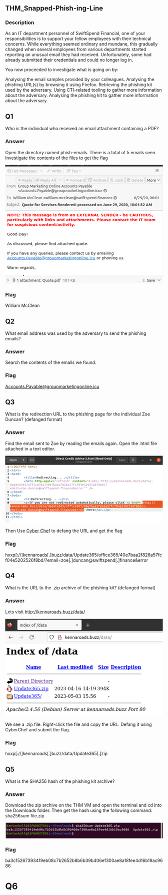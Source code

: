 # 
## THM_Snapped-Phish-ing-Line

### Description
As an IT department personnel of SwiftSpend Financial, one of your responsibilities is to support your fellow employees with their technical concerns. While everything seemed ordinary and mundane, this gradually changed when several employees from various departments started reporting an unusual email they had received. Unfortunately, some had already submitted their credentials and could no longer log in.

You now proceeded to investigate what is going on by:

Analysing the email samples provided by your colleagues.
Analysing the phishing URL(s) by browsing it using Firefox.
Retrieving the phishing kit used by the adversary.
Using CTI-related tooling to gather more information about the adversary.
Analysing the phishing kit to gather more information about the adversary.

## Q1
Who is the individual who received an email attachment containing a PDF?
### Answer
Open the directory named phish-emails. There is a total of 5 emails seen.
Investigate the contents of the files to get the flag

![alt text](/Images/q1.png)

### Flag
William McClean

## Q2
What email address was used by the adversary to send the phishing emails?
### Answer
Search the contents of the emails we found.
### Flag
Accounts.Payable@groupmarketingonline.icu

## Q3
What is the redirection URL to the phishing page for the individual Zoe Duncan? (defanged format)
### Answer
Find the email sent to Zoe by reading the emails again. Open the .html file attached in a text editor. 

![alt text](/Images/q3.png)

Then Use <a href="https://cyberchef.io/#recipe=Defang_URL(true,true,true,'Valid%20domains%20and%20full%20URLs')">Cyber Chef</a> to defang the URL and get the flag

### Flag
hxxp[://]kennaroads[.]buzz/data/Update365/office365/40e7baa2f826a57fcf04e5202526f8bd/?email=zoe[.]duncan@swiftspend[.]finance&error

## Q4 
What is the URL to the .zip archive of the phishing kit? (defanged format)
### Answer
Lets visit http://kennaroads.buzz/data/

![alt text](/Images/q4a.png)

We see a .zip file. Right-click the file and copy the URL. Defang it using CyberChef and submit the flag.
### Flag
hxxp[://]kennaroads[.]buzz/data/Update365[.]zip

## Q5
What is the SHA256 hash of the phishing kit archive?
### Answer
Download the zip archive on the THM VM and open the terminal and cd into the Downloads folder. Then get the hash using the following command:
    sha256sum file.zip

![alt text](/Images/Q5.png)

### Flag
ba3c15267393419eb08c7b2652b8b6b39b406ef300ae8a18fee4d16b19ac9686

# Q6